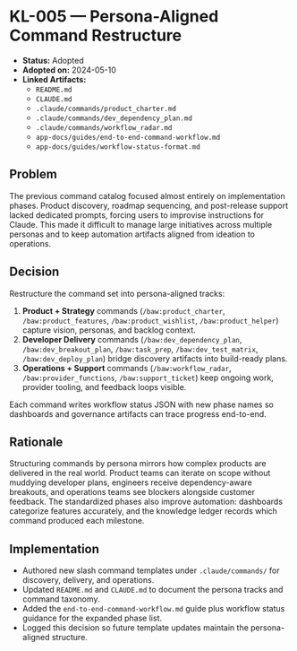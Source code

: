 # KL-005 — Persona-Aligned Command Restructure

- **Status:** Adopted
- **Adopted on:** 2024-05-10
- **Linked Artifacts:**
  - `README.md`
  - `CLAUDE.md`
  - `.claude/commands/product_charter.md`
  - `.claude/commands/dev_dependency_plan.md`
  - `.claude/commands/workflow_radar.md`
  - `app-docs/guides/end-to-end-command-workflow.md`
  - `app-docs/guides/workflow-status-format.md`

## Problem

The previous command catalog focused almost entirely on implementation phases. Product discovery, roadmap sequencing, and post-release support lacked dedicated prompts, forcing users to improvise instructions for Claude. This made it difficult to manage large initiatives across multiple personas and to keep automation artifacts aligned from ideation to operations.

## Decision

Restructure the command set into persona-aligned tracks:

1. **Product + Strategy** commands (`/baw:product_charter`, `/baw:product_features`, `/baw:product_wishlist`, `/baw:product_helper`) capture vision, personas, and backlog context.
2. **Developer Delivery** commands (`/baw:dev_dependency_plan`, `/baw:dev_breakout_plan`, `/baw:task_prep`, `/baw:dev_test_matrix`, `/baw:dev_deploy_plan`) bridge discovery artifacts into build-ready plans.
3. **Operations + Support** commands (`/baw:workflow_radar`, `/baw:provider_functions`, `/baw:support_ticket`) keep ongoing work, provider tooling, and feedback loops visible.

Each command writes workflow status JSON with new phase names so dashboards and governance artifacts can trace progress end-to-end.

## Rationale

Structuring commands by persona mirrors how complex products are delivered in the real world. Product teams can iterate on scope without muddying developer plans, engineers receive dependency-aware breakouts, and operations teams see blockers alongside customer feedback. The standardized phases also improve automation: dashboards categorize features accurately, and the knowledge ledger records which command produced each milestone.

## Implementation

- Authored new slash command templates under `.claude/commands/` for discovery, delivery, and operations.
- Updated `README.md` and `CLAUDE.md` to document the persona tracks and command taxonomy.
- Added the `end-to-end-command-workflow.md` guide plus workflow status guidance for the expanded phase list.
- Logged this decision so future template updates maintain the persona-aligned structure.
